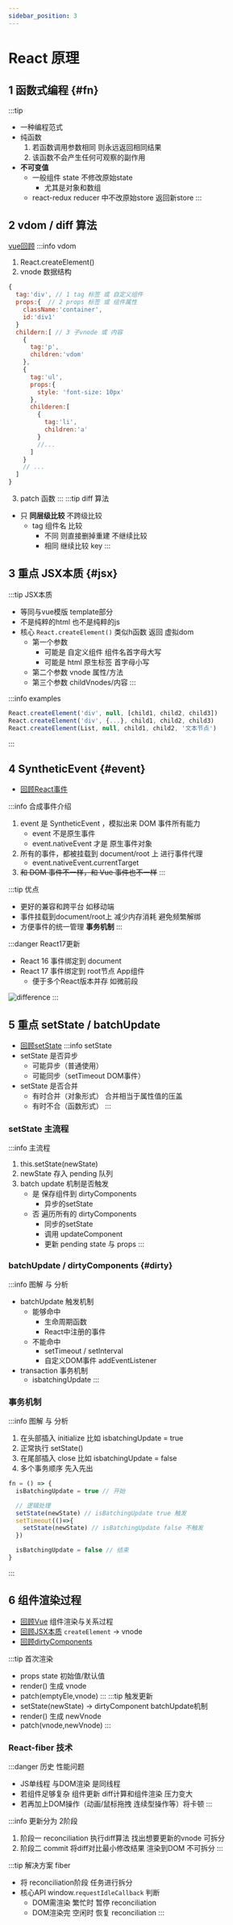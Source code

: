 ```yaml
---
sidebar_position: 3
---
```


# React 原理

## 1 函数式编程 {#fn}
:::tip
- 一种编程范式
- 纯函数
  1. 若函数调用参数相同 则永远返回相同结果
  2. 该函数不会产生任何可观察的副作用
- **不可变值** 
  - 一般组件 state 不修改原始state 
    - 尤其是对象和数组 
  - react-redux  reducer 中不改原始store 返回新store
:::

## 2 vdom / diff 算法
[vue回顾](../vue/principle.md#diff)
:::info vdom
1. React.createElement()
2. vnode 数据结构 
```js {2,3,7}
{
  tag:'div', // 1 tag 标签 或 自定义组件
  props:{  // 2 props 标签 或 组件属性
    className:'container',
    id:'div1'
  }
  childern:[ // 3 子vnode 或 内容
    {
      tag:'p',
      children:'vdom'
    },
    {
      tag:'ul',
      props:{
        style: 'font-size: 10px'
      },
      childeren:[
        {
          tag:'li',
          children:'a'
        }
        //...
      ]
    }
    // ...
  ]  
}
```
3. patch 函数
:::
:::tip diff 算法
- 只 **同层级比较** 不跨级比较
  - tag 组件名 比较
    - 不同 则直接删掉重建 不继续比较
    - 相同 继续比较 key
:::

## 3 重点 JSX本质 {#jsx}
:::tip JSX本质
- 等同与vue模版 template部分
- 不是纯粹的html 也不是纯粹的js
- 核心 `React.createElement()` 类似h函数 返回 虚拟dom
  - 第一个参数 
    - 可能是 自定义组件 组件名首字母大写 
    - 可能是 html 原生标签 首字母小写
  - 第二个参数 vnode 属性/方法
  - 第三个参数 childVnodes/内容
:::

:::info examples
```js
React.createElement('div', null, [child1, child2, child3])
React.createElement('div', {...}, child1, child2, child3)
React.createElement(List, null, child1, child2, '文本节点')
```
:::

## 4 SyntheticEvent {#event}
- [回顾React事件](./app/basic.md#event)

:::info 合成事件介绍
1. event 是 SyntheticEvent ，模拟出来 DOM 事件所有能力
   - event 不是原生事件
   - event.nativeEvent 才是 原生事件对象
3. 所有的事件，都被挂载到 document/root 上 进行事件代理
   - event.nativeEvent.currentTarget
4. ~~和 DOM 事件不一样，和 Vue 事件也不一样~~
:::

:::tip 优点
- 更好的兼容和跨平台 如移动端
- 事件挂载到document/root上 减少内存消耗 避免频繁解绑
- 方便事件的统一管理  **事务机制**
:::

:::danger React17更新
- React 16 事件绑定到 document
- React 17 事件绑定到 root节点 App组件
  - 便于多个React版本并存 如微前段

![difference](/img/react/react_17_event_delegation.png)
:::

## 5 重点 setState / batchUpdate
- [回顾setState](./app/basic.md#setState)
:::info setState
- setState 是否异步
  - 可能异步（普通使用）
  - 可能同步（setTimeout DOM事件）
- setState 是否合并
  - 有时合并（对象形式） 合并相当于属性值的压盖 
  - 有时不合（函数形式）
:::

### setState 主流程
:::info 主流程
1. this.setState(newState)
2. newState 存入 pending 队列
3. batch update 机制是否触发
   - 是 保存组件到 dirtyComponents 
     - 异步的setState
   - 否 遍历所有的 dirtyComponents 
     - 同步的setState
     - 调用 updateComponent
     - 更新 pending state 与 props
:::

### batchUpdate / dirtyComponents {#dirty}
:::info 图解 与 分析
- batchUpdate 触发机制
  - 能够命中
    - 生命周期函数
    - React中注册的事件
  - 不能命中 
    - setTimeout / setInterval
    - 自定义DOM事件 addEventListener
- transaction 事务机制
  - isbatchingUpdate 
:::

### 事务机制
:::info 图解 与 分析
1. 在头部插入 initialize 比如 isbatchingUpdate = true 
2. 正常执行 setState()
3. 在尾部插入 close 比如 isbatchingUpdate = false 
4. 多个事务顺序 先入先出

```js
fn = () => {
  isBatchingUpdate = true // 开始

  // 逻辑处理
  setState(newState) // isBatchingUpdate true 触发
  setTimeout(()=>{
    setState(newState) // isBatchingUpdate false 不触发
  })

  isBatchingUpdate = false // 结束
}
```
:::

## 6 组件渲染过程
- [回顾Vue](../vue/principle.md#render) 组件渲染与关系过程
- [回顾JSX本质](#jsx) `createElement` -> vnode
- [回顾dirtyComponents](#dirty) 

:::tip 首次渲染
- props state 初始值/默认值
- render() 生成 vnode
- patch(emptyEle,vnode)
:::
:::tip 触发更新
- setState(newState) -> dirtyComponent batchUpdate机制
- render() 生成 newVnode
- patch(vnode,newVnode)
:::

### React-fiber 技术
:::danger 历史 性能问题
- JS单线程 与DOM渲染 是同线程
- 若组件足够复杂 组件更新 diff计算和组件渲染 压力变大
- 若再加上DOM操作（动画/鼠标拖拽 连续型操作等）将卡顿
:::

:::info 更新分为 2阶段
1. 阶段一 reconciliation 执行diff算法 找出想要更新的vnode 可拆分
2. 阶段二 commit 将diff对比最小修改结果 渲染到DOM 不可拆分
:::

:::tip 解决方案 fiber
- 将 reconciliation阶段 任务进行拆分
- 核心API window.`requestIdleCallback` 判断
  - DOM需渲染 繁忙时 暂停 reconciliation
  - DOM渲染完 空闲时 恢复 reconciliation
:::

